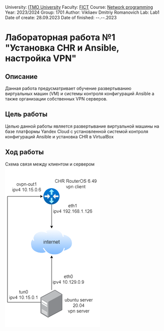 University: [ITMO University](https://itmo.ru/ru/)
Faculty: [FICT](https://fict.itmo.ru)
Course: [Network programming](https://github.com/itmo-ict-faculty/network-programming)
Year: 2023/2024
Group: 1701
Author: Vikliaev Dmitriy Romanovich
Lab: Lab1
Date of create: 28.09.2023
Date of finished: --.--.2023

# Лабораторная работа №1 "Установка CHR и Ansible, настройка VPN"

## Описание
Данная работа предусматривает обучение развертыванию виртуальных машин (VM) и системы контроля конфигураций Ansible а также организации собственных VPN серверов.

## Цель работы
Целью данной работы является развертывание виртуальной машины на базе платформы Yandex Cloud с установленной системой контроля конфигураций Ansible и установка CHR в VirtualBox

## Ход работы
Схема связя между клиентом и сервером
![sheme](https://github.com/DimaAnime/2023_2024-network_programming-1701-vikhliaev_d_r/blob/main/lab1/sheme.png)
